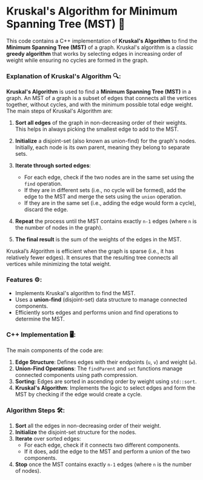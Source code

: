 # Kruskal's Algorithm for Minimum Spanning Tree (MST) 🌲

This code contains a C++ implementation of **Kruskal's Algorithm** to find the **Minimum Spanning Tree (MST)** of a graph. Kruskal's algorithm is a classic **greedy algorithm** that works by selecting edges in increasing order of weight while ensuring no cycles are formed in the graph.

### Explanation of Kruskal's Algorithm 🔍:

**Kruskal's Algorithm** is used to find a **Minimum Spanning Tree (MST)** in a graph. An MST of a graph is a subset of edges that connects all the vertices together, without cycles, and with the minimum possible total edge weight. The main steps of Kruskal's Algorithm are:

1. **Sort all edges** of the graph in non-decreasing order of their weights. This helps in always picking the smallest edge to add to the MST.
   
2. **Initialize** a disjoint-set (also known as union-find) for the graph's nodes. Initially, each node is its own parent, meaning they belong to separate sets.

3. **Iterate through sorted edges**:
    - For each edge, check if the two nodes are in the same set using the `find` operation.
    - If they are in different sets (i.e., no cycle will be formed), add the edge to the MST and merge the sets using the `union` operation.
    - If they are in the same set (i.e., adding the edge would form a cycle), discard the edge.
   
4. **Repeat** the process until the MST contains exactly `n-1` edges (where `n` is the number of nodes in the graph).

5. **The final result** is the sum of the weights of the edges in the MST.

Kruskal’s Algorithm is efficient when the graph is sparse (i.e., it has relatively fewer edges). It ensures that the resulting tree connects all vertices while minimizing the total weight.<br>

### Features ⚙️:<br>
- Implements Kruskal's algorithm to find the MST.
- Uses a **union-find** (disjoint-set) data structure to manage connected components.
- Efficiently sorts edges and performs union and find operations to determine the MST.<br>

### C++ Implementation 🖥️:<br>
The main components of the code are:<br>
1. **Edge Structure**: Defines edges with their endpoints (`u`, `v`) and weight (`w`).
2. **Union-Find Operations**: The `findParent` and `set` functions manage connected components using path compression.
3. **Sorting**: Edges are sorted in ascending order by weight using `std::sort`.
4. **Kruskal's Algorithm**: Implements the logic to select edges and form the MST by checking if the edge would create a cycle.<br>

### Algorithm Steps 🛠️:<br>
1. **Sort** all the edges in non-decreasing order of their weight.
2. **Initialize** the disjoint-set structure for the nodes.
3. **Iterate** over sorted edges:<br>
   - For each edge, check if it connects two different components.
   - If it does, add the edge to the MST and perform a union of the two components.
4. **Stop** once the MST contains exactly `n-1` edges (where `n` is the number of nodes).<br>

